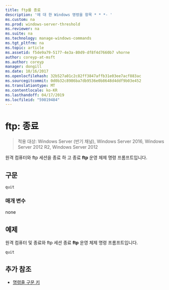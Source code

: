 ```yaml
---
title: ftp를 종료
description: '에 대 한 Windows 명령을 항목 * * *- '
ms.custom: na
ms.prod: windows-server-threshold
ms.reviewer: na
ms.suite: na
ms.technology: manage-windows-commands
ms.tgt_pltfrm: na
ms.topic: article
ms.assetid: f5de9a79-5177-4e3a-80d9-df8f4d7660b7 vhorne
author: coreyp-at-msft
ms.author: coreyp
manager: dongill
ms.date: 10/16/2017
ms.openlocfilehash: 32b527a01c2c82ff3847affb31e03ee7acf883ac
ms.sourcegitcommit: 0d0b32c8986ba7db9536e0b8648d4ddf9b03e452
ms.translationtype: MT
ms.contentlocale: ko-KR
ms.lasthandoff: 04/17/2019
ms.locfileid: "59819484"
---
```

# <a name="ftp-quit"></a>ftp: 종료

>적용 대상: Windows Server (반기 채널), Windows Server 2016, Windows Server 2012 R2, Windows Server 2012

원격 컴퓨터와 ftp 세션을 종료 하 고 종료 **ftp** 운영 체제 명령 프롬프트입니다.   
## <a name="syntax"></a>구문  
```  
quit  
```  
### <a name="parameters"></a>매개 변수  
none  
## <a name="BKMK_Examples"></a>예제  
원격 컴퓨터 및 종료와 ftp 세션 종료 **ftp** 운영 체제 명령 프롬프트입니다.  
```  
quit  
```  
## <a name="additional-references"></a>추가 참조  
-   [명령줄 구문 키](command-line-syntax-key.md)  
